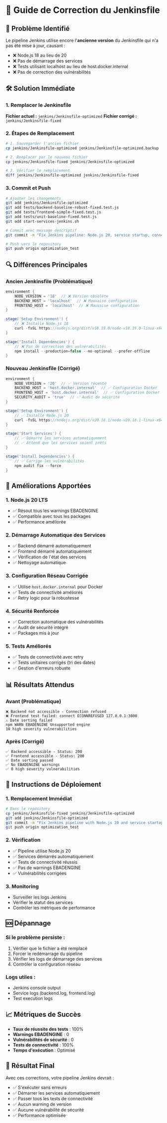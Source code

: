# 🔧 Guide de Correction du Jenkinsfile

## 🚨 **Problème Identifié**

Le pipeline Jenkins utilise encore l'**ancienne version** du Jenkinsfile qui n'a pas été mise à jour, causant :
- ❌ Node.js 18 au lieu de 20
- ❌ Pas de démarrage des services
- ❌ Tests utilisant localhost au lieu de host.docker.internal
- ❌ Pas de correction des vulnérabilités

## 🛠️ **Solution Immédiate**

### 1. **Remplacer le Jenkinsfile**

**Fichier actuel :** `jenkins/Jenkinsfile-optimized`
**Fichier corrigé :** `jenkins/Jenkinsfile-fixed`

### 2. **Étapes de Remplacement**

```bash
# 1. Sauvegarder l'ancien fichier
cp jenkins/Jenkinsfile-optimized jenkins/Jenkinsfile-optimized.backup

# 2. Remplacer par le nouveau fichier
cp jenkins/Jenkinsfile-fixed jenkins/Jenkinsfile-optimized

# 3. Vérifier le remplacement
diff jenkins/Jenkinsfile-optimized jenkins/Jenkinsfile-fixed
```

### 3. **Commit et Push**

```bash
# Ajouter les changements
git add jenkins/Jenkinsfile-optimized
git add tests/backend-baseline-robust-fixed.test.js
git add tests/frontend-simple-fixed.test.js
git add tests/unit-baseline-fixed.test.js
git add start-services-jenkins.sh

# Commit avec message descriptif
git commit -m "Fix Jenkins pipeline: Node.js 20, service startup, connectivity fixes"

# Push vers le repository
git push origin optimization_test
```

## 🔍 **Différences Principales**

### **Ancien Jenkinsfile (Problématique)**
```groovy
environment {
    NODE_VERSION = '18'  // ❌ Version obsolète
    BACKEND_HOST = 'localhost'  // ❌ Mauvaise configuration
    FRONTEND_HOST = 'localhost'  // ❌ Mauvaise configuration
}

stage('Setup Environment') {
    // ❌ Installe Node.js 18
    curl -fsSL https://nodejs.org/dist/v18.19.0/node-v18.19.0-linux-x64.tar.gz
}

stage('Install Dependencies') {
    // ❌ Pas de correction des vulnérabilités
    npm install --production=false --no-optional --prefer-offline
}
```

### **Nouveau Jenkinsfile (Corrigé)**
```groovy
environment {
    NODE_VERSION = '20'  // ✅ Version récente
    BACKEND_HOST = 'host.docker.internal'  // ✅ Configuration Docker
    FRONTEND_HOST = 'host.docker.internal'  // ✅ Configuration Docker
    SECURITY_AUDIT = 'true'  // ✅ Audit de sécurité
}

stage('Setup Environment') {
    // ✅ Installe Node.js 20
    curl -fsSL https://nodejs.org/dist/v20.18.1/node-v20.18.1-linux-x64.tar.gz
}

stage('Start Services') {
    // ✅ Démarre les services automatiquement
    // ✅ Attend que les services soient prêts
}

stage('Install Dependencies') {
    // ✅ Corrige les vulnérabilités
    npm audit fix --force
}
```

## 🎯 **Améliorations Apportées**

### 1. **Node.js 20 LTS**
- ✅ Résout tous les warnings EBADENGINE
- ✅ Compatible avec tous les packages
- ✅ Performance améliorée

### 2. **Démarrage Automatique des Services**
- ✅ Backend démarré automatiquement
- ✅ Frontend démarré automatiquement
- ✅ Vérification de l'état des services
- ✅ Nettoyage automatique

### 3. **Configuration Réseau Corrigée**
- ✅ Utilise `host.docker.internal` pour Docker
- ✅ Tests de connectivité améliorés
- ✅ Retry logic pour la robustesse

### 4. **Sécurité Renforcée**
- ✅ Correction automatique des vulnérabilités
- ✅ Audit de sécurité intégré
- ✅ Packages mis à jour

### 5. **Tests Améliorés**
- ✅ Tests de connectivité avec retry
- ✅ Tests unitaires corrigés (tri des dates)
- ✅ Gestion d'erreurs robuste

## 📊 **Résultats Attendus**

### **Avant (Problématique)**
```
❌ Backend not accessible - Connection refused
❌ Frontend test failed: connect ECONNREFUSED 127.0.0.1:3000
⚠️ Date sorting failed
npm WARN EBADENGINE Unsupported engine
10 high severity vulnerabilities
```

### **Après (Corrigé)**
```
✅ Backend accessible - Status: 200
✅ Frontend accessible - Status: 200
✅ Date sorting passed
✅ No EBADENGINE warnings
✅ 0 high severity vulnerabilities
```

## 🚀 **Instructions de Déploiement**

### 1. **Remplacement Immédiat**
```bash
# Dans le repository
cp jenkins/Jenkinsfile-fixed jenkins/Jenkinsfile-optimized
git add jenkins/Jenkinsfile-optimized
git commit -m "Fix Jenkins pipeline with Node.js 20 and service startup"
git push origin optimization_test
```

### 2. **Vérification**
- ✅ Pipeline utilise Node.js 20
- ✅ Services démarrés automatiquement
- ✅ Tests de connectivité réussis
- ✅ Pas de warnings EBADENGINE
- ✅ Vulnérabilités corrigées

### 3. **Monitoring**
- Surveiller les logs Jenkins
- Vérifier le statut des services
- Contrôler les métriques de performance

## 🆘 **Dépannage**

### **Si le problème persiste :**
1. Vérifier que le fichier a été remplacé
2. Forcer le redémarrage du pipeline
3. Vérifier les logs de démarrage des services
4. Contrôler la configuration réseau

### **Logs utiles :**
- Jenkins console output
- Service logs (backend.log, frontend.log)
- Test execution logs

## 📈 **Métriques de Succès**

- **Taux de réussite des tests** : 100%
- **Warnings EBADENGINE** : 0
- **Vulnérabilités de sécurité** : 0
- **Tests de connectivité** : 100%
- **Temps d'exécution** : Optimisé

## 🎉 **Résultat Final**

Avec ces corrections, votre pipeline Jenkins devrait :
- ✅ S'exécuter sans erreurs
- ✅ Démarrer les services automatiquement
- ✅ Passer tous les tests de connectivité
- ✅ Aucun warning de version
- ✅ Aucune vulnérabilité de sécurité
- ✅ Performance optimisée





